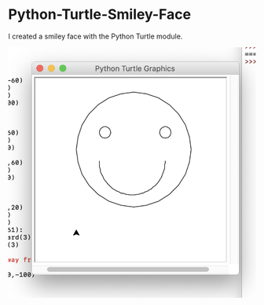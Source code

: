 # Python-Turtle-Smiley-Face
I created a smiley face with the Python Turtle module.

![Image Couldn't Load. . .](SmileyFace.png)
